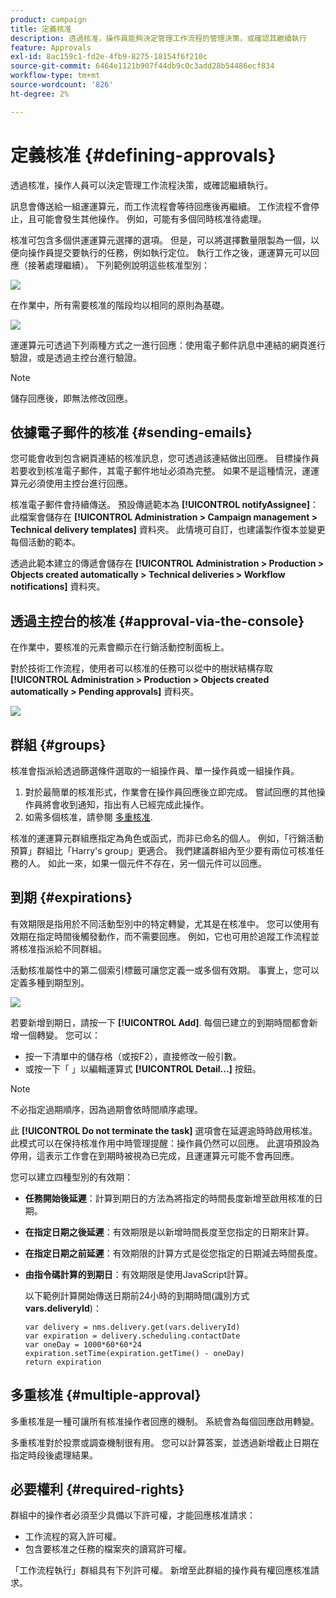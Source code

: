 ```yaml
---
product: campaign
title: 定義核准
description: 透過核准，操作員能夠決定管理工作流程的管理決策，或確認其繼續執行
feature: Approvals
exl-id: 8ac159c1-fd2e-4fb9-8275-18154f6f210c
source-git-commit: 6464e1121b907f44db9c0c3add28b54486ecf834
workflow-type: tm+mt
source-wordcount: '826'
ht-degree: 2%

---
```


# 定義核准 {#defining-approvals}



透過核准，操作人員可以決定管理工作流程決策，或確認繼續執行。

訊息會傳送給一組運運算元，而工作流程會等待回應後再繼續。 工作流程不會停止，且可能會發生其他操作。 例如，可能有多個同時核准待處理。

核准可包含多個供運運算元選擇的選項。 但是，可以將選擇數量限製為一個，以便向操作員提交要執行的任務，例如執行定位。 執行工作之後，運運算元可以回應（接著處理繼續）。 下列範例說明這些核准型別：

![](assets/validation-1.png)

在作業中，所有需要核准的階段均以相同的原則為基礎。

![](assets/validation-1-in-op.png)

運運算元可透過下列兩種方式之一進行回應：使用電子郵件訊息中連結的網頁進行驗證，或是透過主控台進行驗證。

>[!NOTE]
>
>儲存回應後，即無法修改回應。

## 依據電子郵件的核准 {#sending-emails}

您可能會收到包含網頁連結的核准訊息，您可透過該連結做出回應。 目標操作員若要收到核准電子郵件，其電子郵件地址必須為完整。 如果不是這種情況，運運算元必須使用主控台進行回應。

核准電子郵件會持續傳送。 預設傳遞範本為 **[!UICONTROL notifyAssignee]**：此檔案會儲存在 **[!UICONTROL Administration > Campaign management > Technical delivery templates]** 資料夾。 此情境可自訂，也建議製作復本並變更每個活動的範本。

透過此範本建立的傳遞會儲存在 **[!UICONTROL Administration > Production > Objects created automatically > Technical deliveries > Workflow notifications]** 資料夾。

## 透過主控台的核准 {#approval-via-the-console}

在作業中，要核准的元素會顯示在行銷活動控制面板上。

對於技術工作流程，使用者可以核准的任務可以從中的樹狀結構存取 **[!UICONTROL Administration > Production > Objects created automatically > Pending approvals]** 資料夾。

![](assets/validation-node.png)

## 群組 {#groups}

核准會指派給透過篩選條件選取的一組操作員、單一操作員或一組操作員。

1. 對於最簡單的核准形式，作業會在操作員回應後立即完成。 嘗試回應的其他操作員將會收到通知，指出有人已經完成此操作。
1. 如需多個核准，請參閱 [多重核准](#multiple-approval).

核准的運運算元群組應指定為角色或函式，而非已命名的個人。 例如，「行銷活動預算」群組比「Harry&#39;s group」更適合。 我們建議群組內至少要有兩位可核准任務的人。 如此一來，如果一個元件不存在，另一個元件可以回應。

## 到期 {#expirations}

有效期限是指用於不同活動型別中的特定轉變，尤其是在核准中。 您可以使用有效期在指定時間後觸發動作，而不需要回應。 例如，它也可用於追蹤工作流程並將核准指派給不同群組。

活動核准屬性中的第二個索引標籤可讓您定義一或多個有效期。 事實上，您可以定義多種到期型別。

![](assets/expiration.png)

若要新增到期日，請按一下 **[!UICONTROL Add]**. 每個已建立的到期時間都會新增一個轉變。 您可以：

* 按一下清單中的儲存格（或按F2），直接修改一般引數。
* 或按一下「 」以編輯運算式 **[!UICONTROL Detail...]** 按鈕。

>[!NOTE]
>
>不必指定過期順序，因為過期會依時間順序處理。

此 **[!UICONTROL Do not terminate the task]** 選項會在延遲逾時時啟用核准。 此模式可以在保持核准作用中時管理提醒：操作員仍然可以回應。 此選項預設為停用，這表示工作會在到期時被視為已完成，且運運算元可能不會再回應。

您可以建立四種型別的有效期：

* **任務開始後延遲**：計算到期日的方法為將指定的時間長度新增至啟用核准的日期。
* **在指定日期之後延遲**：有效期限是以新增時間長度至您指定的日期來計算。
* **在指定日期之前延遲**：有效期限的計算方式是從您指定的日期減去時間長度。
* **由指令碼計算的到期日**：有效期限是使用JavaScript計算。

  以下範例計算開始傳送日期前24小時的到期時間(識別方式 **vars.deliveryId**)：

  ```
  var delivery = nms.delivery.get(vars.deliveryId)
  var expiration = delivery.scheduling.contactDate
  var oneDay = 1000*60*60*24
  expiration.setTime(expiration.getTime() - oneDay)
  return expiration
  ```

## 多重核准 {#multiple-approval}

多重核准是一種可讓所有核准操作者回應的機制。 系統會為每個回應啟用轉變。

多重核准對於投票或調查機制很有用。 您可以計算答案，並透過新增截止日期在指定時段後處理結果。

## 必要權利 {#required-rights}

群組中的操作者必須至少具備以下許可權，才能回應核准請求：

* 工作流程的寫入許可權。
* 包含要核准之任務的檔案夾的讀寫許可權。

「工作流程執行」群組具有下列許可權。 新增至此群組的操作員有權回應核准請求。
